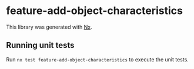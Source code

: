 # feature-add-object-characteristics

This library was generated with [Nx](https://nx.dev).

## Running unit tests

Run `nx test feature-add-object-characteristics` to execute the unit tests.
